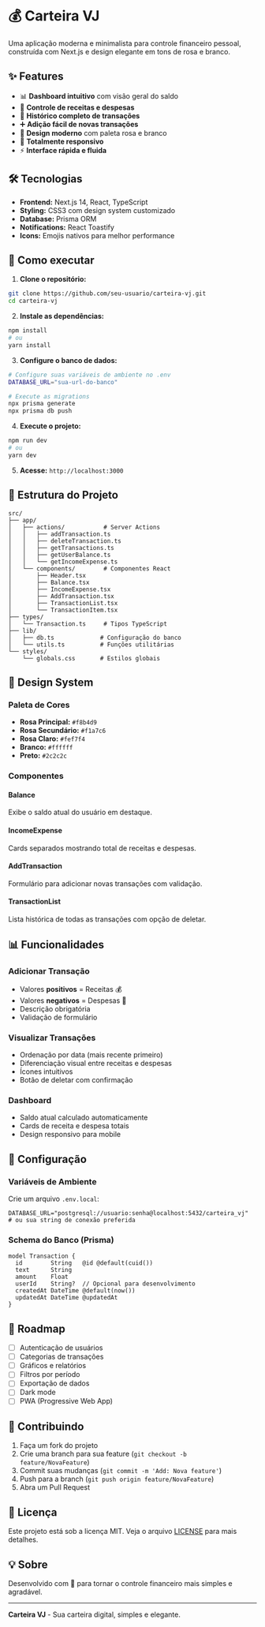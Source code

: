 # 💰 Carteira VJ

Uma aplicação moderna e minimalista para controle financeiro pessoal, construída com Next.js e design elegante em tons de rosa e branco.

## ✨ Features

- 📊 **Dashboard intuitivo** com visão geral do saldo
- 💸 **Controle de receitas e despesas** 
- 📝 **Histórico completo de transações**
- ➕ **Adição fácil de novas transações**
- 🎨 **Design moderno** com paleta rosa e branco
- 📱 **Totalmente responsivo**
- ⚡ **Interface rápida e fluida**

## 🛠️ Tecnologias

- **Frontend:** Next.js 14, React, TypeScript
- **Styling:** CSS3 com design system customizado
- **Database:** Prisma ORM
- **Notifications:** React Toastify
- **Icons:** Emojis nativos para melhor performance

## 🚀 Como executar

1. **Clone o repositório:**
```bash
git clone https://github.com/seu-usuario/carteira-vj.git
cd carteira-vj
```

2. **Instale as dependências:**
```bash
npm install
# ou
yarn install
```

3. **Configure o banco de dados:**
```bash
# Configure suas variáveis de ambiente no .env
DATABASE_URL="sua-url-do-banco"

# Execute as migrations
npx prisma generate
npx prisma db push
```

4. **Execute o projeto:**
```bash
npm run dev
# ou
yarn dev
```

5. **Acesse:** `http://localhost:3000`

## 📁 Estrutura do Projeto

```
src/
├── app/
│   ├── actions/           # Server Actions
│   │   ├── addTransaction.ts
│   │   ├── deleteTransaction.ts
│   │   ├── getTransactions.ts
│   │   ├── getUserBalance.ts
│   │   └── getIncomeExpense.ts
│   └── components/        # Componentes React
│       ├── Header.tsx
│       ├── Balance.tsx
│       ├── IncomeExpense.tsx
│       ├── AddTransaction.tsx
│       ├── TransactionList.tsx
│       └── TransactionItem.tsx
├── types/
│   └── Transaction.ts     # Tipos TypeScript
├── lib/
│   ├── db.ts             # Configuração do banco
│   └── utils.ts          # Funções utilitárias
└── styles/
    └── globals.css       # Estilos globais
```

## 🎨 Design System

### Paleta de Cores
- **Rosa Principal:** `#f8b4d9`
- **Rosa Secundário:** `#f1a7c6` 
- **Rosa Claro:** `#fef7f4`
- **Branco:** `#ffffff`
- **Preto:** `#2c2c2c`

### Componentes

#### Balance
Exibe o saldo atual do usuário em destaque.

#### IncomeExpense  
Cards separados mostrando total de receitas e despesas.

#### AddTransaction
Formulário para adicionar novas transações com validação.

#### TransactionList
Lista histórica de todas as transações com opção de deletar.

## 📊 Funcionalidades

### Adicionar Transação
- Valores **positivos** = Receitas 💰
- Valores **negativos** = Despesas 💸
- Descrição obrigatória
- Validação de formulário

### Visualizar Transações
- Ordenação por data (mais recente primeiro)
- Diferenciação visual entre receitas e despesas
- Ícones intuitivos
- Botão de deletar com confirmação

### Dashboard
- Saldo atual calculado automaticamente
- Cards de receita e despesa totais
- Design responsivo para mobile

## 🔧 Configuração

### Variáveis de Ambiente
Crie um arquivo `.env.local`:

```env
DATABASE_URL="postgresql://usuario:senha@localhost:5432/carteira_vj"
# ou sua string de conexão preferida
```

### Schema do Banco (Prisma)
```prisma
model Transaction {
  id        String   @id @default(cuid())
  text      String
  amount    Float
  userId    String?  // Opcional para desenvolvimento
  createdAt DateTime @default(now())
  updatedAt DateTime @updatedAt
}
```

## 🎯 Roadmap

- [ ] Autenticação de usuários
- [ ] Categorias de transações
- [ ] Gráficos e relatórios
- [ ] Filtros por período
- [ ] Exportação de dados
- [ ] Dark mode
- [ ] PWA (Progressive Web App)

## 🤝 Contribuindo

1. Faça um fork do projeto
2. Crie uma branch para sua feature (`git checkout -b feature/NovaFeature`)
3. Commit suas mudanças (`git commit -m 'Add: Nova feature'`)
4. Push para a branch (`git push origin feature/NovaFeature`)
5. Abra um Pull Request

## 📝 Licença

Este projeto está sob a licença MIT. Veja o arquivo [LICENSE](LICENSE) para mais detalhes.

## 💡 Sobre

Desenvolvido com 💜 para tornar o controle financeiro mais simples e agradável.

---

**Carteira VJ** - Sua carteira digital, simples e elegante.
